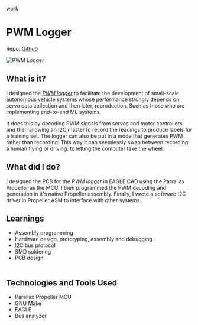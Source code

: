 work
# PWM Logger
Repo: [Github](https://github.com/Protean-Tech/pwm-logger)

![PWM Logger](http://www.protean.io/imgs/logger.jpg)

## What is it?
I designed the [_PWM logger_](http://www.protean.io/product/pwm-logger) to facilitate the development of small-scale autonomous vehicle systems whose performance strongly depends on servo data collection and then later, reproduction. Such as those who are implementing end-to-end ML systems.

It does this by decoding PWM signals from servos and motor controllers and then allowing an I2C master to record the readings to produce labels for a training set. The logger can also be put in a mode that generates PWM rather than recording. This way it can seemlessly swap between recording a human flying or driving, to letting the computer take the wheel.

## What did I do?

I designed the PCB for the _PWM logger_ in EAGLE CAD using the Parrallax Propeller as the MCU. I then programmed the PWM decoding and generation in it's native Propeller assembly. Finally, I wrote a software I2C driver in Propeller ASM to interface with other systems.

## Learnings
* Assembly programming
* Hardware design, prototyping, assembly and debugging
* I2C bus protocol
* SMD soldering
* PCB design
<br/><br/>

## Technologies and Tools Used
* Parallax Propeller MCU
* GNU Make
* EAGLE
* Bus analyzer
